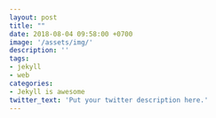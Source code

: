 ```yaml
---
layout: post
title: ""
date: 2018-08-04 09:58:00 +0700
image: '/assets/img/'
description: ''
tags:
- jekyll
- web
categories:
- Jekyll is awesome
twitter_text: 'Put your twitter description here.'
---
```

